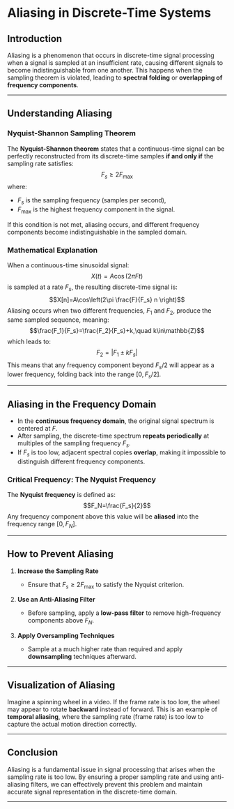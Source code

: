 # **Aliasing in Discrete-Time Systems**

## **Introduction**

Aliasing is a phenomenon that occurs in discrete-time signal processing when a signal is sampled at an insufficient rate, causing different signals to become indistinguishable from one another. This happens when the sampling theorem is violated, leading to **spectral folding** or **overlapping of frequency components**.

---

## **Understanding Aliasing**

### **Nyquist-Shannon Sampling Theorem**
The **Nyquist-Shannon theorem** states that a continuous-time signal can be perfectly reconstructed from its discrete-time samples **if and only if** the sampling rate satisfies:
$$F_s\geq2F_{\max}$$
where:
- $F_s$ is the sampling frequency (samples per second),
- $F_{\max}$ is the highest frequency component in the signal.

If this condition is not met, aliasing occurs, and different frequency components become indistinguishable in the sampled domain.

### **Mathematical Explanation**
When a continuous-time sinusoidal signal:
$$X(t)=A\cos(2\pi F t)$$
is sampled at a rate $F_s$, the resulting discrete-time signal is:
$$X[n]=A\cos\left(2\pi \frac{F}{F_s} n \right)$$
Aliasing occurs when two different frequencies, $F_1$ and $F_2$, produce the same sampled sequence, meaning:
$$\frac{F_1}{F_s}=\frac{F_2}{F_s}+k,\quad k\in\mathbb{Z}$$
which leads to:
$$F_2=|F_1\pm kF_s|$$
This means that any frequency component beyond $F_s/2$ will appear as a lower frequency, folding back into the range $[0,F_s/2]$.

---

## **Aliasing in the Frequency Domain**

- In the **continuous frequency domain**, the original signal spectrum is centered at $F$.
- After sampling, the discrete-time spectrum **repeats periodically** at multiples of the sampling frequency $F_s$.
- If $F_s$ is too low, adjacent spectral copies **overlap**, making it impossible to distinguish different frequency components.

### **Critical Frequency: The Nyquist Frequency**
The **Nyquist frequency** is defined as:
$$F_N=\frac{F_s}{2}$$
Any frequency component above this value will be **aliased** into the frequency range $[0,F_N]$.

---

## **How to Prevent Aliasing**

1. **Increase the Sampling Rate**
   - Ensure that $F_s\geq2F_{\max}$ to satisfy the Nyquist criterion.

2. **Use an Anti-Aliasing Filter**
   - Before sampling, apply a **low-pass filter** to remove high-frequency components above $F_N$.

3. **Apply Oversampling Techniques**
   - Sample at a much higher rate than required and apply **downsampling** techniques afterward.

---

## **Visualization of Aliasing**
Imagine a spinning wheel in a video. If the frame rate is too low, the wheel may appear to rotate **backward** instead of forward. This is an example of **temporal aliasing**, where the sampling rate (frame rate) is too low to capture the actual motion direction correctly.

---

## **Conclusion**
Aliasing is a fundamental issue in signal processing that arises when the sampling rate is too low. By ensuring a proper sampling rate and using anti-aliasing filters, we can effectively prevent this problem and maintain accurate signal representation in the discrete-time domain.

---
